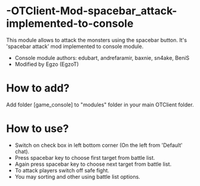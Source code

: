 # -OTClient-Mod-spacebar_attack-implemented-to-console
This module allows to attack the monsters using the spacebar button.
It's 'spacebar attack' mod implemented to console module.
* Console module authors: edubart, andrefaramir, baxnie, sn4ake, BeniS
* Modified by Egzo (EgzoT)

# How to add?
Add folder [game_console] to "modules" folder in your main OTClient folder.

# How to use?
* Switch on check box in left bottom corner (On the left from 'Default' chat).
* Press spacebar key to choose first target from battle list.
* Again press spacebar key to choose next target from battle list.
* To attack players switch off safe fight.
* You may sorting and other using battle list options.
